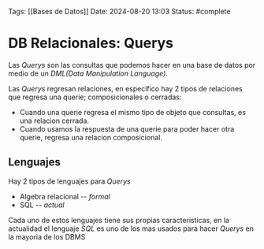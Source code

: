 Tags: [[Bases de Datos]]
Date: 2024-08-20 13:03
Status: #complete 

# DB Relacionales: Querys

Las *Querys* son las consultas que podemos hacer en una base de datos por medio de un *DML(Data Manipulation Language)*.

Las *Querys* regresan relaciones, en especifico hay 2 tipos de relaciones que regresa una querie; composicionales o cerradas:
- Cuando una querie regresa el mismo tipo de objeto que consultas, es una relacion cerrada.
- Cuando usamos la respuesta de una querie para poder hacer otra querie, regresa una relacion composicional.

## Lenguajes

Hay 2 tipos de lenguajes para *Querys*
- Algebra relacional -- *formal*
- SQL -- *actual*

Cada uno de estos lenguajes tiene sus propias caracteristicas, en la actualidad el lenguaje *SQL* es uno de los mas usados para hacer *Querys* en la mayoria de los DBMS